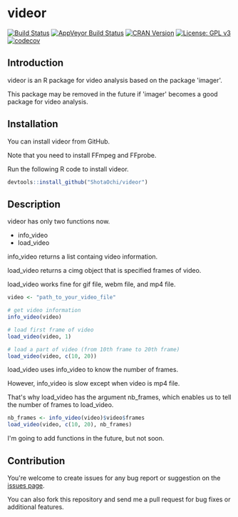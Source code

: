 # videor

[![Build Status](https://travis-ci.org/ShotaOchi/videor.svg?branch=master)](https://travis-ci.org/ShotaOchi/videor)
[![AppVeyor Build Status](https://ci.appveyor.com/api/projects/status/github/ShotaOchi/videor?branch=master&svg=true)](https://ci.appveyor.com/project/ShotaOchi/videor)
[![CRAN Version](https://www.r-pkg.org/badges/version/videor)](https://cran.r-project.org/package=videor)
[![License: GPL v3](https://img.shields.io/badge/License-GPL%20v3-blue.svg)](https://www.gnu.org/licenses/gpl-3.0)
[![codecov](https://codecov.io/gh/ShotaOchi/videor/branch/master/graph/badge.svg)](https://codecov.io/gh/ShotaOchi/videor)

## Introduction

videor is an R package for video analysis based on the package 'imager'.

This package may be removed in the future if 'imager' becomes a good package for video analysis.

## Installation

You can install videor from GitHub.

Note that you need to install FFmpeg and FFprobe.

Run the following R code to install videor.
```r
devtools::install_github("ShotaOchi/videor")
```

## Description

videor has only two functions now.

* info_video
* load_video

info_video returns a list containg video information.

load_video returns a cimg object that is specified frames of video.

load_video works fine for gif file, webm file, and mp4 file.

```r
video <- "path_to_your_video_file"

# get video information
info_video(video)

# load first frame of video
load_video(video, 1)

# load a part of video (from 10th frame to 20th frame)
load_video(video, c(10, 20))
```

load_video uses info_video to know the number of frames.

However, info_video is slow except when video is mp4 file.

That's why load_video has the argument nb_frames, which enables us to tell the number of frames to load_video.

```r
nb_frames <- info_video(video)$video$frames
load_video(video, c(10, 20), nb_frames)
```

I'm going to add functions in the future, but not soon.

## Contribution
You're welcome to create issues for any bug report or suggestion on the [issues page](https://github.com/ShotaOchi/videor/issues).

You can also fork this repository and send me a pull request for bug fixes or additional features.